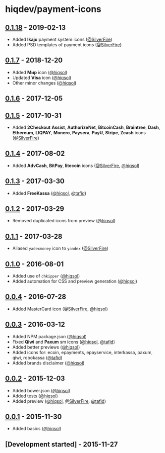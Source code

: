 # hiqdev/payment-icons

## [0.1.18] - 2019-02-13

- Added **Ikajo** payment system icons ([@SilverFire])
- Added PSD templates of payment icons ([@SilverFire])

## [0.1.7] - 2018-12-20

- Added **Мир** icon ([@hiqsol])
- Updated **Visa** icon ([@hiqsol])
- Other minor changes ([@hiqsol])

## [0.1.6] - 2017-12-05

## [0.1.5] - 2017-10-31

- Added **2Checkout** **Assist**, **AuthorizeNet**, **BitcoinCash**, **Braintree**, **Dash**, **Ethereum**, **LIQPAY**, **Monero**, **Paysera**, **PayU**, **Stripe**, **Zcash** icons ([@SilverFire])

## [0.1.4] - 2017-08-02

- Added **AdvCash**, **BitPay**, **litecoin** icons ([@SilverFire], [@hiqsol])

## [0.1.3] - 2017-03-30

- Added **FreeKassa** ([@hiqsol], [@tafid])

## [0.1.2] - 2017-03-29

- Removed duplicated icons from preview ([@hiqsol])

## [0.1.1] - 2017-03-28

- Aliased `yadexmoney` icon to `yandex` ([@SilverFire])

## [0.1.0] - 2016-08-01

- Added use of `chkipper` ([@hiqsol])
- Added automation for CSS and preview generation ([@hiqsol])

## [0.0.4] - 2016-07-28

- Added MasterCard icon ([@SilverFire], [@hiqsol])

## [0.0.3] - 2016-03-12

- Added NPM package.json ([@hiqsol])
- Fixed **Qiwi** and **Paxum** sm icons ([@hiqsol], [@tafid])
- Added better previews ([@hiqsol])
- Added icons for: ecoin, epayments, epayservice, interkassa, paxum, qiwi, robokassa ([@tafid])
- Added brands disclaimer ([@hiqsol])

## [0.0.2] - 2015-12-03

- Added bower.json ([@hiqsol])
- Added tests ([@hiqsol])
- Added preview ([@hiqsol], [@SilverFire], [@tafid])

## [0.0.1] - 2015-11-30

- Added basics ([@hiqsol])

## [Development started] - 2015-11-27

[@ottoson]: http://artemottoson.com/
[mtema80@gmail.com]: http://artemottoson.com/
[@hiqsol]: https://github.com/hiqsol
[sol@hiqdev.com]: https://github.com/hiqsol
[@SilverFire]: https://github.com/SilverFire
[d.naumenko.a@gmail.com]: https://github.com/SilverFire
[@tafid]: https://github.com/tafid
[andreyklochok@gmail.com]: https://github.com/tafid
[@BladeRoot]: https://github.com/BladeRoot
[bladeroot@gmail.com]: https://github.com/BladeRoot
[Under development]: https://github.com/hiqdev/payment-icons/compare/0.1.18...HEAD
[0.1.0]: https://github.com/hiqdev/payment-icons/compare/0.0.4...0.1.0
[0.0.4]: https://github.com/hiqdev/payment-icons/compare/0.0.3...0.0.4
[0.0.3]: https://github.com/hiqdev/payment-icons/compare/0.0.2...0.0.3
[0.0.2]: https://github.com/hiqdev/payment-icons/compare/0.0.1...0.0.2
[0.0.1]: https://github.com/hiqdev/payment-icons/releases/tag/0.0.1
[0.1.1]: https://github.com/hiqdev/payment-icons/compare/0.1.0...0.1.1
[0.1.2]: https://github.com/hiqdev/payment-icons/compare/0.1.1...0.1.2
[0.1.3]: https://github.com/hiqdev/payment-icons/compare/0.1.2...0.1.3
[0.1.4]: https://github.com/hiqdev/payment-icons/compare/0.1.3...0.1.4
[0.1.5]: https://github.com/hiqdev/payment-icons/compare/0.1.4...0.1.5
[0.1.6]: https://github.com/hiqdev/payment-icons/compare/0.1.5...0.1.6
[0.1.7]: https://github.com/hiqdev/payment-icons/compare/0.1.6...0.1.7
[0.1.18]: https://github.com/hiqdev/payment-icons/compare/0.1.7...0.1.18
